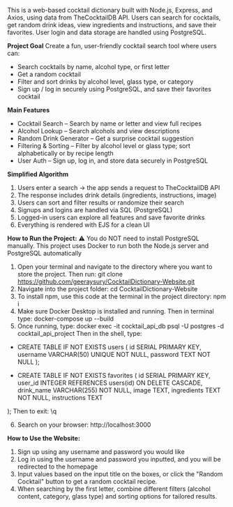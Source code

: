 This is a web-based cocktail dictionary built with Node.js, Express, and Axios, using data from TheCocktailDB API. Users can search for cocktails, get random drink ideas, view ingredients and instructions, and save their favorites. User login and data storage are handled using PostgreSQL.

**Project Goal**
Create a fun, user-friendly cocktail search tool where users can:
- Search cocktails by name, alcohol type, or first letter
- Get a random cocktail
- Filter and sort drinks by alcohol level, glass type, or category
- Sign up / log in securely using PostgreSQL, and save their favorites cocktail

**Main Features**
- Cocktail Search – Search by name or letter and view full recipes
- Alcohol Lookup – Search alcohols and view descriptions
- Random Drink Generator – Get a surprise cocktail suggestion
- Filtering & Sorting – Filter by alcohol level or glass type; sort alphabetically or by recipe length
- User Auth – Sign up, log in, and store data securely in PostgreSQL

**Simplified Algorithm**
1. Users enter a search → the app sends a request to TheCocktailDB API
2. The response includes drink details (ingredients, instructions, image)
3. Users can sort and filter results or randomize their search
4. Signups and logins are handled via SQL (PostgreSQL)
5. Logged-in users can explore all features and save favorite drinks
6. Everything is rendered with EJS for a clean UI

**How to Run the Project:**
⚠️ You do NOT need to install PostgreSQL manually.
This project uses Docker to run both the Node.js server and PostgreSQL automatically

1. Open your terminal and navigate to the directory where you want to store the project. Then run: git clone https://github.com/geeraysury/CocktailDictionary-Website.git
2. Navigate into the project folder: cd CocktailDictionary-Website
3. To install npm, use this code at the terminal in the project directory:
npm i
4. Make sure Docker Desktop is installed and running. Then in terminal type:
docker-compose up --build
5. Once running, type:
docker exec -it cocktail_api_db psql -U postgres -d cocktail_api_project
Then in the shell, type:
- CREATE TABLE IF NOT EXISTS users (
  id SERIAL PRIMARY KEY,
  username VARCHAR(50) UNIQUE NOT NULL,
  password TEXT NOT NULL
);

- CREATE TABLE IF NOT EXISTS favorites (
  id SERIAL PRIMARY KEY,
  user_id INTEGER REFERENCES users(id) ON DELETE CASCADE,
  drink_name VARCHAR(255) NOT NULL,
  image TEXT,
  ingredients TEXT NOT NULL,
  instructions TEXT

);
Then to exit: \q

6. Search on your browser:
http://localhost:3000

**How to Use the Website:**
1. Sign up using any username and password you would like
2. Log in using the username and password you inputted, and you will be redirected to the homepage
3. Input values based on the input title on the boxes, or click the "Random Cocktail" button to get a random cocktail recipe.
4. When searching by the first letter, combine different filters (alcohol content, category, glass type) and sorting options for tailored results.
